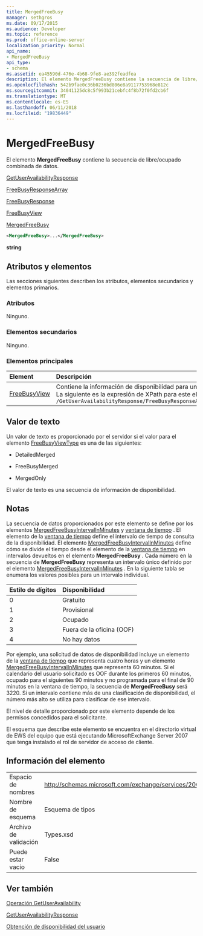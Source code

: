 ```yaml
---
title: MergedFreeBusy
manager: sethgros
ms.date: 09/17/2015
ms.audience: Developer
ms.topic: reference
ms.prod: office-online-server
localization_priority: Normal
api_name:
- MergedFreeBusy
api_type:
- schema
ms.assetid: ea45590d-476e-4b68-9fe8-ae392feadfea
description: El elemento MergedFreeBusy contiene la secuencia de libre/ocupado combinada de datos.
ms.openlocfilehash: 542b9fae0c36b0236bd806e8a9117753968e812c
ms.sourcegitcommit: 34041125dc8c5f993b21cebfc4f8b72f0fd2cb6f
ms.translationtype: MT
ms.contentlocale: es-ES
ms.lasthandoff: 06/11/2018
ms.locfileid: "19836449"
---
```

# <a name="mergedfreebusy"></a>MergedFreeBusy

El elemento **MergedFreeBusy** contiene la secuencia de libre/ocupado combinada de datos. 
  
[GetUserAvailabilityResponse](getuseravailabilityresponse.md)
  
[FreeBusyResponseArray](freebusyresponsearray.md)
  
[FreeBusyResponse](freebusyresponse.md)
  
[FreeBusyView](freebusyview.md)
  
[MergedFreeBusy](mergedfreebusy.md)
  
```xml
<MergedFreeBusy>...</MergedFreeBusy>
```

 **string**
## <a name="attributes-and-elements"></a>Atributos y elementos

Las secciones siguientes describen los atributos, elementos secundarios y elementos primarios.
  
### <a name="attributes"></a>Atributos

Ninguno.
  
### <a name="child-elements"></a>Elementos secundarios

Ninguno.
  
### <a name="parent-elements"></a>Elementos principales

|**Element**|**Descripción**|
|:-----|:-----|
|[FreeBusyView](freebusyview.md) <br/> |Contiene la información de disponibilidad para un usuario específico.  <br/> La siguiente es la expresión de XPath para este elemento:  <br/>  `/GetUserAvailabilityResponse/FreeBusyResponseArray/FreeBusyResponse/FreeBusyView` <br/> |
   
## <a name="text-value"></a>Valor de texto

Un valor de texto es proporcionado por el servidor si el valor para el elemento [FreeBusyViewType](freebusyviewtype.md) es una de las siguientes: 
  
- DetailedMerged
    
- FreeBusyMerged
    
- MergedOnly
    
El valor de texto es una secuencia de información de disponibilidad. 
  
## <a name="remarks"></a>Notas

La secuencia de datos proporcionados por este elemento se define por los elementos [MergedFreeBusyIntervalInMinutes](mergedfreebusyintervalinminutes.md) y [ventana de tiempo](timewindow.md) . El elemento de la [ventana de tiempo](timewindow.md) define el intervalo de tiempo de consulta de la disponibilidad. El elemento [MergedFreeBusyIntervalInMinutes](mergedfreebusyintervalinminutes.md) define cómo se divide el tiempo desde el elemento de la [ventana de tiempo](timewindow.md) en intervalos devueltos en el elemento **MergedFreeBusy** . Cada número en la secuencia de **MergedFreeBusy** representa un intervalo único definido por el elemento [MergedFreeBusyIntervalInMinutes](mergedfreebusyintervalinminutes.md) . En la siguiente tabla se enumera los valores posibles para un intervalo individual. 
  
|**Estilo de dígitos**|**Disponibilidad**|
|:-----|:-----|
|0  <br/> |Gratuito  <br/> |
|1  <br/> |Provisional  <br/> |
|2  <br/> |Ocupado  <br/> |
|3  <br/> |Fuera de la oficina (OOF)  <br/> |
|4  <br/> |No hay datos  <br/> |
   
Por ejemplo, una solicitud de datos de disponibilidad incluye un elemento de la [ventana de tiempo](timewindow.md) que representa cuatro horas y un elemento [MergedFreeBusyIntervalInMinutes](mergedfreebusyintervalinminutes.md) que representa 60 minutos. Si el calendario del usuario solicitado es OOF durante los primeros 60 minutos, ocupado para el siguientes 90 minutos y no programada para el final de 90 minutos en la ventana de tiempo, la secuencia de **MergedFreeBusy** será 3220. Si un intervalo contiene más de una clasificación de disponibilidad, el número más alto se utiliza para clasificar de ese intervalo. 
  
El nivel de detalle proporcionado por este elemento depende de los permisos concedidos para el solicitante.
  
El esquema que describe este elemento se encuentra en el directorio virtual de EWS del equipo que está ejecutando MicrosoftExchange Server 2007 que tenga instalado el rol de servidor de acceso de cliente.
  
## <a name="element-information"></a>Información del elemento

|||
|:-----|:-----|
|Espacio de nombres  <br/> |http://schemas.microsoft.com/exchange/services/2006/types  <br/> |
|Nombre de esquema  <br/> |Esquema de tipos  <br/> |
|Archivo de validación  <br/> |Types.xsd  <br/> |
|Puede estar vacío  <br/> |False  <br/> |
   
## <a name="see-also"></a>Ver también



[Operación GetUserAvailability](getuseravailability-operation.md)
  
[GetUserAvailabilityResponse](getuseravailabilityresponse.md)


[Obtención de disponibilidad del usuario](http://msdn.microsoft.com/library/d4133fcb-9b0f-4e6b-aadf-a389da83516a%28Office.15%29.aspx)

